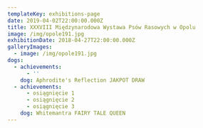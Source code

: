 ```yaml
---
templateKey: exhibitions-page
date: 2019-04-02T22:00:00.000Z
title: XXXVIII Międzynarodowa Wystawa Psów Rasowych w Opolu
image: /img/opole191.jpg
exhibitionDate: 2018-04-27T22:00:00.000Z
galleryImages:
  - image: /img/opole191.jpg
dogs:
  - achievements:
      - ''
    dog: Aphrodite's Reflection JAKPOT DRAW
  - achievements:
      - osiągnięcie 1
      - osiągnięcie 2
      - osiągnięcie 3
    dog: Whitemantra FAIRY TALE QUEEN
---
```


